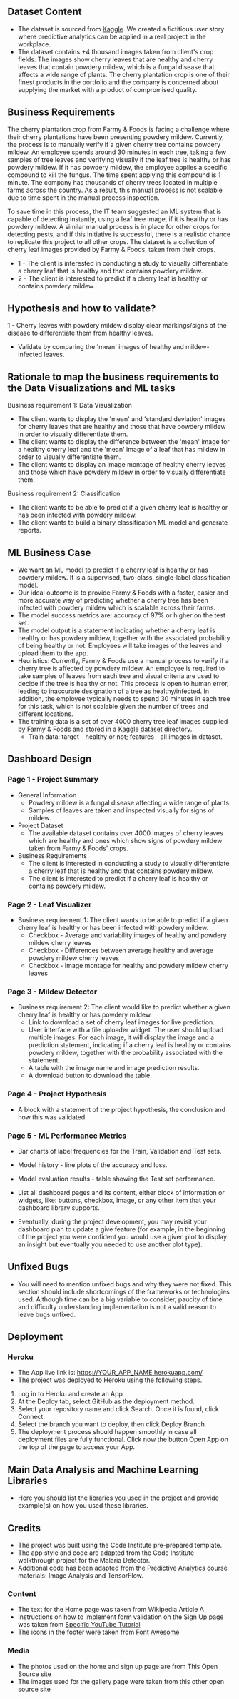 ## Dataset Content
* The dataset is sourced from [Kaggle](https://www.kaggle.com/codeinstitute/cherry-leaves). We created a fictitious user story where predictive analytics can be applied in a real project in the workplace.
* The dataset contains +4 thousand images taken from client's crop fields. The images show cherry leaves that are healthy and cherry leaves that contain powdery mildew, which is a fungal disease that affects a wide range of plants. The cherry plantation crop is one of their finest products in the portfolio and the company is concerned about supplying the market with a product of compromised quality.



## Business Requirements
The cherry plantation crop from Farmy & Foods is facing a challenge where their cherry plantations have been presenting powdery mildew. Currently, the process is to manually verify if a given cherry tree contains powdery mildew. An employee spends around 30 minutes in each tree, taking a few samples of tree leaves and verifying visually if the leaf tree is healthy or has powdery mildew. If it has powdery mildew, the employee applies a specific compound to kill the fungus. The time spent applying this compound is 1 minute.  The company has thousands of cherry trees located in multiple farms across the country. As a result, this manual process is not scalable due to time spent in the manual process inspection.

To save time in this process, the IT team suggested an ML system that is capable of detecting instantly, using a leaf tree image, if it is healthy or has powdery mildew. A similar manual process is in place for other crops for detecting pests, and if this initiative is successful, there is a realistic chance to replicate this project to all other crops. The dataset is a collection of cherry leaf images provided by Farmy & Foods, taken from their crops.


* 1 - The client is interested in conducting a study to visually differentiate a cherry leaf that is healthy and that contains powdery mildew.
* 2 - The client is interested to predict if a cherry leaf is healthy or contains powdery mildew.


## Hypothesis and how to validate?
1 - Cherry leaves with powdery mildew display clear markings/signs of the disease to differentiate them from healthy leaves.
* Validate by comparing the 'mean' images of healthy and mildew-infected leaves.


## Rationale to map the business requirements to the Data Visualizations and ML tasks
Business requirement 1: Data Visualization
* The client wants to display the 'mean' and 'standard deviation' images for cherry leaves that are healthy and those that have powdery mildew in order to visually differentiate them.
* The client wants to display the difference between the 'mean' image for a healthy cherry leaf and the 'mean' image of a leaf that has mildew in order to visually differentiate them.
* The client wants to display an image montage of healthy cherry leaves and those which have powdery mildew in order to visually differentiate them.

Business requirement 2: Classification
* The client wants to be able to predict if a given cherry leaf is healthy or has been infected with powdery mildew.
* The client wants to build a binary classification ML model and generate reports.


## ML Business Case
* We want an ML model to predict if a cherry leaf is healthy or has powdery mildew. It is a supervised, two-class, single-label classification model.
* Our ideal outcome is to provide Farmy & Foods with a faster, easier and more accurate way of predicting whether a cherry tree has been infected with powdery mildew which is scalable across their farms.
* The model success metrics are: accuracy of 97% or higher on the test set.
* The model output is a statement indicating whether a cherry leaf is healthy or has powdery mildew, together with the associated probability of being healthy or not. Employees will take images of the leaves and upload them to the app.
* Heuristics: Currently, Farmy & Foods use a manual process to verify if a cherry tree is affected by powdery mildew. An employee is required to take samples of leaves from each tree and visual criteria are used to decide if the tree is healthy or not. This process is open to human error, leading to inaccurate designation of a tree as healthy/infected. In addition, the employee typically needs to spend 30 minutes in each tree for this task, which is not scalable given the number of trees and different locations. 
* The training data is a set of over 4000 cherry tree leaf images supplied by Farmy & Foods and stored in a [Kaggle dataset directory](https://www.kaggle.com/codeinstitute/cherry-leaves).
    * Train data: target - healthy or not; features - all images in dataset.


## Dashboard Design
### Page 1 - Project Summary

* General Information
    * Powdery mildew is a fungal disease affecting a wide range of plants. 
    * Samples of leaves are taken and inspected visually for signs of mildew. 
* Project Dataset
    * The available dataset contains over 4000 images of cherry leaves which are healthy and ones which show signs of powdery mildew taken from Farmy & Foods' crops.
* Business Requirements
    * The client is interested in conducting a study to visually differentiate a cherry leaf that is healthy and that contains powdery mildew.
    * The client is interested to predict if a cherry leaf is healthy or contains powdery mildew.    

### Page 2 - Leaf Visualizer
* Business requirement 1: The client wants to be able to predict if a given cherry leaf is healthy or has been infected with powdery mildew.
    * Checkbox - Average and variability images of healthy and powdery mildew cherry leaves
    * Checkbox - Differences between average healthy and average powdery mildew cherry leaves
    * Checkbox - Image montage for healthy and powdery mildew cherry leaves
    
### Page 3 - Mildew Detector
* Business requirement 2: The client would like to predict whether a given cherry leaf is healthy or has powdery mildew.
    * Link to download a set of cherry leaf images for live prediction.
    * User interface with a file uploader widget. The user should upload multiple images. For each image, it will display the image and a prediction statement, indicating if a cherry leaf is healthy or contains powdery mildew, together with the probability associated with the statement. 
    * A table with the image name and image prediction results.
    * A download button to download the table. 

### Page 4 - Project Hypothesis
* A block with a statement of the project hypothesis, the conclusion and how this was validated.

### Page 5 - ML Performance Metrics
* Bar charts of label frequencies for the Train, Validation and Test sets.
* Model history - line plots of the accuracy and loss.
* Model evaluation results - table showing the Test set performance. 




* List all dashboard pages and its content, either block of information or widgets, like: buttons, checkbox, image, or any other item that your dashboard library supports.
* Eventually, during the project development, you may revisit your dashboard plan to update a give feature (for example, in the beginning of the project you were confident you would use a given plot to display an insight but eventually you needed to use another plot type).


## Unfixed Bugs
* You will need to mention unfixed bugs and why they were not fixed. This section should include shortcomings of the frameworks or technologies used. Although time can be a big variable to consider, paucity of time and difficulty understanding implementation is not a valid reason to leave bugs unfixed.

## Deployment
### Heroku

* The App live link is: https://YOUR_APP_NAME.herokuapp.com/ 
* The project was deployed to Heroku using the following steps.

1. Log in to Heroku and create an App
2. At the Deploy tab, select GitHub as the deployment method.
3. Select your repository name and click Search. Once it is found, click Connect.
4. Select the branch you want to deploy, then click Deploy Branch.
5. The deployment process should happen smoothly in case all deployment files are fully functional. Click now the button Open App on the top of the page to access your App.


## Main Data Analysis and Machine Learning Libraries
* Here you should list the libraries you used in the project and provide example(s) on how you used these libraries.


## Credits 

* The project was built using the Code Institute pre-prepared template.
* The app style and code are adapted from the Code Institute walkthrough project for the Malaria Detector.
* Additional code has been adapted from the Predictive Analytics course materials: Image Analysis and TensorFlow.


### Content 

- The text for the Home page was taken from Wikipedia Article A
- Instructions on how to implement form validation on the Sign Up page was taken from [Specific YouTube Tutorial](https://www.youtube.com/)
- The icons in the footer were taken from [Font Awesome](https://fontawesome.com/)

### Media

- The photos used on the home and sign up page are from This Open Source site
- The images used for the gallery page were taken from this other open source site

